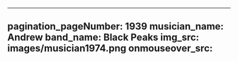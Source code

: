 ------
pagination_pageNumber: 1939
musician_name: Andrew
band_name: Black Peaks
img_src: images/musician1974.png
onmouseover_src: 
------